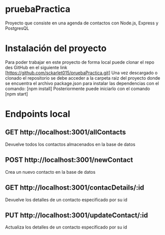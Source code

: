 # pruebaPractica
Proyecto que consiste en una agenda de contactos con Node.js, Express y PostgresQL
# Instalación del proyecto
Para poder trabajar en este proyecto de forma local puede clonar el repo des GitHub en el siguiente link
[https://github.com/sckarlet015/pruebaPractica.git]
Una vez descargado o clonado el repositorio se debe acceder a la carpeta raiz del proyecto donde se encuentra el archivo package.json para instalar las dependencias con el comando:
[npm install]
Posteriormente puede iniciarlo con el comando
[npm start]
# Endpoints local
## GET http://localhost:3001/allContacts
Devuelve todos los contactos almacenados en la base de datos
## POST http://localhost:3001/newContact
Crea un nuevo contacto en la base de datos
## GET http://localhost:3001/contacDetails/:id
Devuelve los detalles de un contacto especificado por su id
## PUT http://localhost:3001/updateContact/:id
Actualiza los detalles de un contacto especificado por su id

